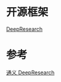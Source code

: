
# 开源框架

[DeepResearch](https://github.com/Alibaba-NLP/DeepResearch)

# 参考

[通义 DeepResearch](https://tongyi-agent.github.io/zh/)